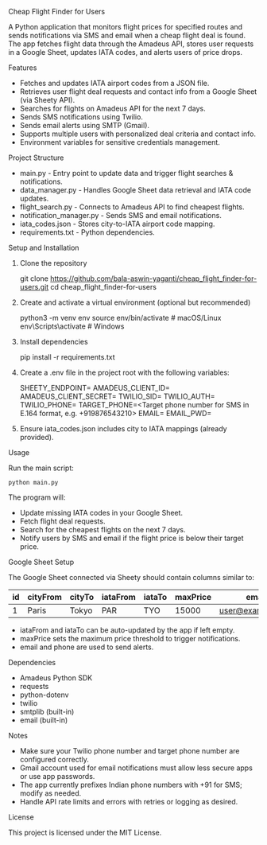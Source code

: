 Cheap Flight Finder for Users

A Python application that monitors flight prices for specified routes and sends notifications via SMS and email when a cheap flight deal is found. The app fetches flight data through the Amadeus API, stores user requests in a Google Sheet, updates IATA codes, and alerts users of price drops.

Features

- Fetches and updates IATA airport codes from a JSON file.
- Retrieves user flight deal requests and contact info from a Google Sheet (via Sheety API).
- Searches for flights on Amadeus API for the next 7 days.
- Sends SMS notifications using Twilio.
- Sends email alerts using SMTP (Gmail).
- Supports multiple users with personalized deal criteria and contact info.
- Environment variables for sensitive credentials management.

Project Structure

- main.py - Entry point to update data and trigger flight searches & notifications.
- data_manager.py - Handles Google Sheet data retrieval and IATA code updates.
- flight_search.py - Connects to Amadeus API to find cheapest flights.
- notification_manager.py - Sends SMS and email notifications.
- iata_codes.json - Stores city-to-IATA airport code mapping.
- requirements.txt - Python dependencies.

Setup and Installation

1. Clone the repository

    git clone https://github.com/bala-aswin-yaganti/cheap_flight_finder-for-users.git
    cd cheap_flight_finder-for-users

2. Create and activate a virtual environment (optional but recommended)

    python3 -m venv env
    source env/bin/activate   # macOS/Linux
    env\Scripts\activate      # Windows

3. Install dependencies

    pip install -r requirements.txt

4. Create a .env file in the project root with the following variables:

    SHEETY_ENDPOINT=<Your Sheety API endpoint URL>
    AMADEUS_CLIENT_ID=<Your Amadeus SDK Client ID>
    AMADEUS_CLIENT_SECRET=<Your Amadeus SDK Client Secret>
    TWILIO_SID=<Your Twilio Account SID>
    TWILIO_AUTH=<Your Twilio Auth Token>
    TWILIO_PHONE=<Your Twilio phone number>
    TARGET_PHONE=<Target phone number for SMS in E.164 format, e.g. +919876543210>
    EMAIL=<Your email address used for sending emails>
    EMAIL_PWD=<Password or app-specific password for the email>

5. Ensure iata_codes.json includes city to IATA mappings (already provided).

Usage

Run the main script:

    python main.py

The program will:

- Update missing IATA codes in your Google Sheet.
- Fetch flight deal requests.
- Search for the cheapest flights on the next 7 days.
- Notify users by SMS and email if the flight price is below their target price.

Google Sheet Setup

The Google Sheet connected via Sheety should contain columns similar to:

| id | cityFrom | cityTo | iataFrom | iataTo | maxPrice | email         | phone         |
|----|----------|--------|----------|--------|----------|---------------|---------------|
| 1  | Paris    | Tokyo  | PAR      | TYO    | 15000    | user@example.com | 9876543210    |

- iataFrom and iataTo can be auto-updated by the app if left empty.
- maxPrice sets the maximum price threshold to trigger notifications.
- email and phone are used to send alerts.

Dependencies

- Amadeus Python SDK
- requests
- python-dotenv
- twilio
- smtplib (built-in)
- email (built-in)

Notes

- Make sure your Twilio phone number and target phone number are configured correctly.
- Gmail account used for email notifications must allow less secure apps or use app passwords.
- The app currently prefixes Indian phone numbers with +91 for SMS; modify as needed.
- Handle API rate limits and errors with retries or logging as desired.

License

This project is licensed under the MIT License.
